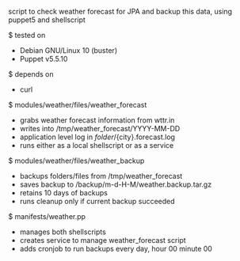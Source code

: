 script to check weather forecast for JPA and backup this data, using puppet5 and shellscript

$ tested on
- Debian GNU/Linux 10 (buster)
- Puppet v5.5.10

$ depends on
- curl

$ modules/weather/files/weather_forecast
- grabs weather forecast information from wttr.in
- writes into /tmp/weather_forecast/YYYY-MM-DD
- application level log in ${folder}/${city}.forecast.log
- runs either as a local shellscript or as a service

$ modules/weather/files/weather_backup
- backups folders/files from /tmp/weather_forecast
- saves backup to /backup/m-d-H-M/weather.backup.tar.gz
- retains 10 days of backups
- runs cleanup only if current backup succeeded

$ manifests/weather.pp
- manages both shellscripts
- creates service to manage weather_forecast script
- adds cronjob to run backups every day, hour 00 minute 00
